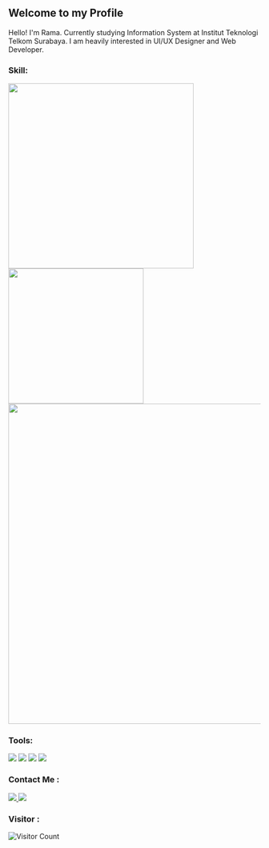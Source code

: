 ## Welcome to my Profile
Hello! I'm Rama. Currently studying Information System at Institut Teknologi Telkom Surabaya. I am heavily interested in UI/UX Designer and Web Developer.

### Skill:
<p align="left">
<a href="https://github.com/ramadhani059">
  <img width="370px" src="https://github-readme-stats-eight-theta.vercel.app/api?username=ramadhani059&show_icons=true&hide_border=true&theme=algolia&include_all_commits=true&count_private=true"/>
  <img width="270px" src="https://github-readme-stats-eight-theta.vercel.app/api/top-langs/?username=ramadhani059&layout=compact&langs_count=8&hide_border=true&theme=algolia"/>
<img width="640px" src="https://github-readme-streak-stats.herokuapp.com/?user=ramadhani059&hide_border=true&theme=algolia">
</a>
</p>

### Tools:
<p>
    <img src="https://img.shields.io/badge/OS-windows-blue?&logo=windows" />
    <img src="https://img.shields.io/badge/OS-linux-blue?&logo=linux" />
    <img src="https://img.shields.io/badge/Text%20Editor-vs%20code-blue?&logo=visual%20studio%20code&logoColor=blue" />
    <img src="https://img.shields.io/badge/Design-figma-blue?&logo=Figma" />
</p>

### Contact Me :
<a href="https://www.linkedin.com/in/ramadhani059/">
    <img src="https://img.shields.io/badge/LinkedIn-0077B5?style=for-the-badge&logo=linkedin&logoColor=white" />
</a>
<a href="mailto:pratamaramadhaniwijaya@gmail.com">
  <img src="https://img.shields.io/badge/LinkedIn-0077B5?style=for-the-badge&logo=linkedin&logoColor=white" />
</a>

### Visitor :
![Visitor Count](https://profile-counter.glitch.me/ramadhani059/count.svg)
 

<!--
**ramadhani059/ramadhani059** is a ✨ _special_ ✨ repository because its `README.md` (this file) appears on your GitHub profile.

Here are some ideas to get you started:

- 🔭 I’m currently working on 
- 🌱 I’m currently learning Institute Teknologi Telkom Surabaya
- 👯 I’m looking to collaborate on ...
- 🤔 I’m looking for help with ...
- 💬 Ask me about ...
- 📫 How to reach me: ...
- 😄 Pronouns: ...
- ⚡ Fun fact: ...
-->
